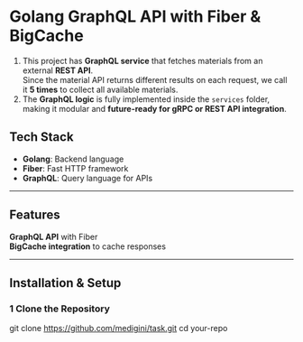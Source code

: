 # Golang GraphQL API with Fiber & BigCache

1. This project has **GraphQL service** that fetches materials from an external **REST API**.  
   Since the material API returns different results on each request, we call it **5 times** to collect all available materials.
2. The **GraphQL logic** is fully implemented inside the `services` folder, making it modular and **future-ready for gRPC or REST API integration**.

## Tech Stack

- **Golang**: Backend language
- **Fiber**: Fast HTTP framework
- **GraphQL**: Query language for APIs

---

## Features

**GraphQL API** with Fiber  
 **BigCache integration** to cache responses

---

## Installation & Setup

### **1️ Clone the Repository**

git clone https://github.com/medigini/task.git
cd your-repo
